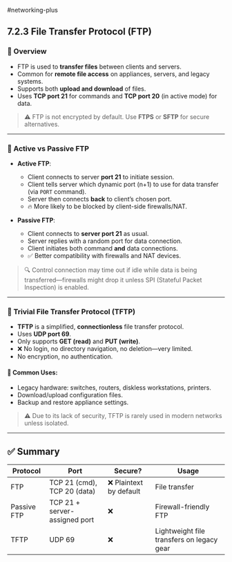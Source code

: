 #networking-plus  
## 7.2.3 File Transfer Protocol (FTP)

### 🧱 Overview

- FTP is used to **transfer files** between clients and servers.
- Common for **remote file access** on appliances, servers, and legacy systems.
- Supports both **upload and download** of files.
- Uses **TCP port 21** for commands and **TCP port 20** (in active mode) for data.

> ⚠️ FTP is not encrypted by default. Use **FTPS** or **SFTP** for secure alternatives.

---

### 🧱 Active vs Passive FTP

- **Active FTP**:
  - Client connects to server **port 21** to initiate session.
  - Client tells server which dynamic port (n+1) to use for data transfer (via `PORT` command).
  - Server then connects **back** to client’s chosen port.
  - 🔥 More likely to be blocked by client-side firewalls/NAT.

- **Passive FTP**:
  - Client connects to **server port 21** as usual.
  - Server replies with a random port for data connection.
  - Client initiates both command **and** data connections.
  - ✅ Better compatibility with firewalls and NAT devices.

> 🔍 Control connection may time out if idle while data is being transferred—firewalls might drop it unless SPI (Stateful Packet Inspection) is enabled.

---

### 🧱 Trivial File Transfer Protocol (TFTP)

- **TFTP** is a simplified, **connectionless** file transfer protocol.
- Uses **UDP port 69**.
- Only supports **GET (read)** and **PUT (write)**.
- ❌ No login, no directory navigation, no deletion—very limited.
- No encryption, no authentication.

#### 🧱 Common Uses:
- Legacy hardware: switches, routers, diskless workstations, printers.
- Download/upload configuration files.
- Backup and restore appliance settings.

> ⚠️ Due to its lack of security, TFTP is rarely used in modern networks unless isolated.

---

## ✅ Summary

| Protocol | Port | Secure? | Usage |
|---------|------|--------|-------|
| FTP     | TCP 21 (cmd), TCP 20 (data) | ❌ Plaintext by default | File transfer |
| Passive FTP | TCP 21 + server-assigned port | ❌ | Firewall-friendly FTP |
| TFTP    | UDP 69 | ❌ | Lightweight file transfers on legacy gear |

